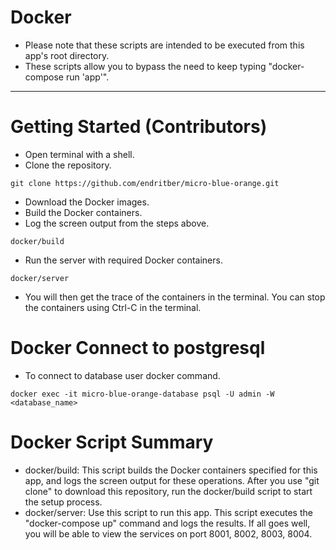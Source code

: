 # Docker

- Please note that these scripts are intended to be executed from this app's root directory.
- These scripts allow you to bypass the need to keep typing "docker-compose run 'app'".

----

# Getting Started (Contributors)

- Open terminal with a shell.
- Clone the repository.

```
git clone https://github.com/endritber/micro-blue-orange.git
```

- Download the Docker images.
- Build the Docker containers.
- Log the screen output from the steps above.

```
docker/build
```

- Run the server with required Docker containers.

```
docker/server
```

- You will then get the trace of the containers in the terminal. You can stop the containers using Ctrl-C in the terminal.

# Docker Connect to postgresql

- To connect to database user docker command.

```
docker exec -it micro-blue-orange-database psql -U admin -W <database_name>
```

# Docker Script Summary

* docker/build: This script builds the Docker containers specified for this app, and logs the screen output for these operations.  After you use "git clone" to download this repository, run the docker/build script to start the setup process.
* docker/server: Use this script to run this app.  This script executes the "docker-compose up" command and logs the results.  If all goes well, you will be able to view the services on port 8001, 8002, 8003, 8004.